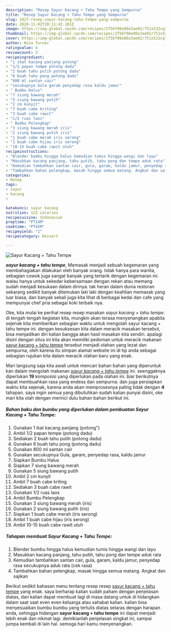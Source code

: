 ```yaml
---
description: "Resep Sayur Kacang + Tahu Tempe yang Sempurna"
title: "Resep Sayur Kacang + Tahu Tempe yang Sempurna"
slug: 1827-resep-sayur-kacang-tahu-tempe-yang-sempurna
date: 2020-11-02T20:11:43.261Z
image: https://img-global.cpcdn.com/recipes/2f56f06e80a3ae02/751x532cq70/sayur-kacang-tahu-tempe-foto-resep-utama.jpg
thumbnail: https://img-global.cpcdn.com/recipes/2f56f06e80a3ae02/751x532cq70/sayur-kacang-tahu-tempe-foto-resep-utama.jpg
cover: https://img-global.cpcdn.com/recipes/2f56f06e80a3ae02/751x532cq70/sayur-kacang-tahu-tempe-foto-resep-utama.jpg
author: Nina Turner
ratingvalue: 4
reviewcount: 3
recipeingredient:
- "1 ikat kacang panjang potong"
- "1/2 papan tempe potong dadu"
- "2 buah tahu putih potong dadu"
- "6 buah tahu pong potong dadu"
- "800 ml santan cair"
- "secukupnya Gula garam penyedap rasa kaldu jamur"
- " Bumbu Halus"
- "7 siung bawang merah"
- "5 siung bawang putih"
- "2 cm kunyit"
- "7 buah cabe kriting"
- "3 buah cabe rawit"
- "1/2 ruas laos"
- " Bumbu Pelengkap"
- "3 siung bawang merah iris"
- "2 siung bawang putih iris"
- "1 buah cabe merah iris serong"
- "1 buah cabe hijau iris serong"
- "10-15 buah cabe rawit utuh"
recipeinstructions:
- "Blender bumbu hingga halus kemudian tumis hingga wangi dan layu"
- "Masukkan kacang panjang, tahu putih, tahu pong dan tempe aduk rata"
- "Kemudian tambahkan santan cair, gula, garam, kaldu jamur, penyedap rasa secukupnya aduk rata (cek rasa)"
- "Tambahkan bahan pelengkap, masak hingga semua matang. Angkat dan sajikan"
categories:
- Resep
tags:
- sayur
- kacang
- 

katakunci: sayur kacang  
nutrition: 123 calories
recipecuisine: Indonesian
preptime: "PT14M"
cooktime: "PT45M"
recipeyield: "1"
recipecategory: Dessert

---
```



![Sayur Kacang + Tahu Tempe](https://img-global.cpcdn.com/recipes/2f56f06e80a3ae02/751x532cq70/sayur-kacang-tahu-tempe-foto-resep-utama.jpg)

<b><i>sayur kacang + tahu tempe</i></b>, Memasak menjadi sebuah kegemaran yang membahagiakan dilakukan oleh banyak orang. tidak hanya para wanita, sebagian cowok juga sangat banyak yang tertarik dengan kegemaran ini. walau hanya untuk sekedar kebersamaan dengan rekan atau memang sudah menjadi kesukaan dalam dirinya. tak heran dalam dunia restoran sekarang sedikit banyak ditemukan laki laki dengan keahlian memasak yang luar biasa, dan banyak sekali juga kita lihat di berbagai kedai dan cafe yang mempunyai chef pria sebagai koki terbaik nya.



Oke, kita mulai ke perihal resep resep masakan <i>sayur kacang + tahu tempe</i>. di tengah tengah kegiatan kita, mungkin akan terasa menyenangkan apabila sejenak kita memberikan sebagian waktu untuk mengolah sayur kacang + tahu tempe ini. dengan kesuksesan kita dalam meracik masakan tersebut, bisa menjadikan diri kalian bangga akan hasil masakan kita sendiri. apalagi disini dengan situs ini kita akan memiliki pedoman untuk meracik makanan <u>sayur kacang + tahu tempe</u> tersebut menjadi olahan yang lezat dan sempurna, oleh karena itu simpan alamat website ini di hp anda sebagai sebagian rujukan kita dalam meracik olahan baru yang enak.


Mari langsung saja kita awali untuk mencari bahan bahan yang diperuntuk kan dalam mengolah makanan <u><i>sayur kacang + tahu tempe</i></u> ini. seenggaknya diperlukan <b>19</b> komposisi yang diperlukan pada olahan ini. biar berikutnya dapat membuahkan rasa yang endess dan sempurna. dan juga persiapkan waktu kita sejenak, karena anda akan memprosesnya paling tidak dengan <b>4</b> tahapan. saya ingin semua yang dibutuhkan sudah kalian punyai disini, oke mari kita olah dengan merinci dulu bahan bahan berikut ini.

<!--inarticleads1-->

##### Bahan baku dan bumbu yang diperlukan dalam pembuatan Sayur Kacang + Tahu Tempe:

1. Gunakan 1 ikat kacang panjang (potong&#34;)
1. Ambil 1/2 papan tempe (potong dadu)
1. Sediakan 2 buah tahu putih (potong dadu)
1. Gunakan 6 buah tahu pong (potong dadu)
1. Gunakan 800 ml santan cair
1. Gunakan secukupnya Gula, garam, penyedap rasa, kaldu jamur
1. Siapkan  Bumbu Halus
1. Siapkan 7 siung bawang merah
1. Gunakan 5 siung bawang putih
1. Ambil 2 cm kunyit
1. Ambil 7 buah cabe kriting
1. Sediakan 3 buah cabe rawit
1. Gunakan 1/2 ruas laos
1. Ambil  Bumbu Pelengkap
1. Gunakan 3 siung bawang merah (iris)
1. Gunakan 2 siung bawang putih (iris)
1. Siapkan 1 buah cabe merah (iris serong)
1. Ambil 1 buah cabe hijau (iris serong)
1. Ambil 10-15 buah cabe rawit utuh




<!--inarticleads2-->

##### Tahapan membuat Sayur Kacang + Tahu Tempe:

1. Blender bumbu hingga halus kemudian tumis hingga wangi dan layu
1. Masukkan kacang panjang, tahu putih, tahu pong dan tempe aduk rata
1. Kemudian tambahkan santan cair, gula, garam, kaldu jamur, penyedap rasa secukupnya aduk rata (cek rasa)
1. Tambahkan bahan pelengkap, masak hingga semua matang. Angkat dan sajikan




Berikut sedikit bahasan menu tentang resep resep <u>sayur kacang + tahu tempe</u> yang enak. saya berharap kalian sudah paham dengan penjelasan diatas, dan kalian dapat membuat lagi di masa datang untuk di hidangkan dalam saat saat even even keluarga atau sahabat kalian. kalian bisa menyesuaikan bumbu bumbu yang tertulis diatas selaras dengan harapan anda, sehingga hidangan <b>sayur kacang + tahu tempe</b> ini dapat menjadi lebih enak dan nikmat lagi. demikianlah penjelasan singkat ini, sampai jumpa kembali di lain hal. semoga hari kamu menyenangkan.
